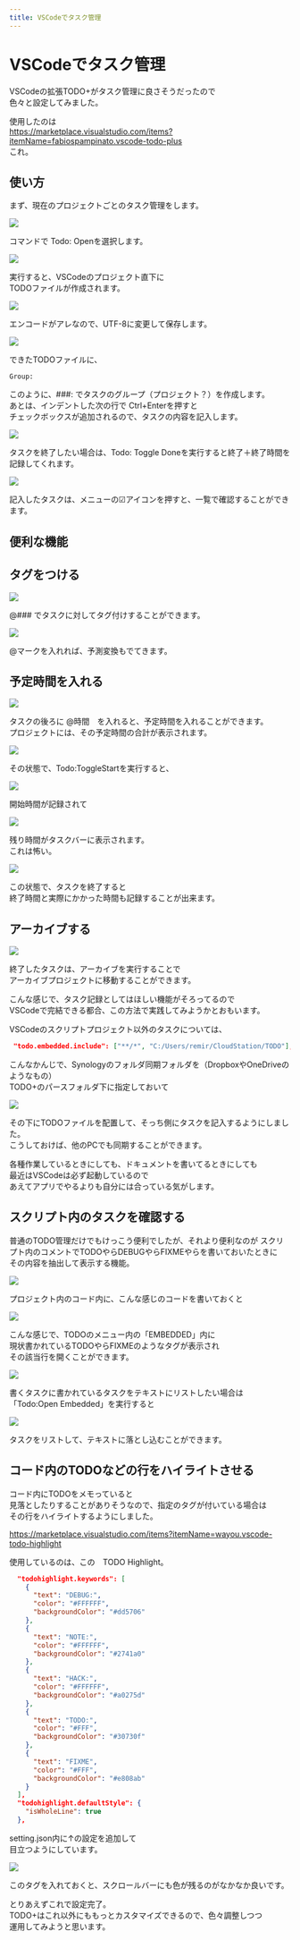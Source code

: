```yaml
---
title: VSCodeでタスク管理
---
```

# VSCodeでタスク管理

VSCodeの拡張TODO+がタスク管理に良さそうだったので  
色々と設定してみました。  
  
使用したのは  
https://marketplace.visualstudio.com/items?itemName=fabiospampinato.vscode-todo-plus  
これ。  
  
## 使い方  
  
まず、現在のプロジェクトごとのタスク管理をします。  
  
![](https://gyazo.com/23041534f929b19e24868e006811fcc4.png)

コマンドで Todo: Openを選択します。  
  
![](https://gyazo.com/cb5984ac27e1ef619fb4d439d6448c18.png)

実行すると、VSCodeのプロジェクト直下に  
TODOファイルが作成されます。  
  
![](https://gyazo.com/09e245e2a3f2624d991b59d29ee37706.png)

エンコードがアレなので、UTF-8に変更して保存します。  
  
![](https://gyazo.com/1fdf8028f1dd40715f44d1c6b75fe495.gif)

できたTODOファイルに、
```
Group:
```
このように、###: でタスクのグループ（プロジェクト？）を作成します。  
あとは、インデントした次の行で Ctrl+Enterを押すと  
チェックボックスが追加されるので、タスクの内容を記入します。  

![](https://gyazo.com/5d63a2461ef26075a7c08012a3760c19.gif)

タスクを終了したい場合は、Todo: Toggle Doneを実行すると終了＋終了時間を記録してくれます。

![](https://gyazo.com/388b3e6c936cf596d47b90fe8a60cdc9.png)

記入したタスクは、メニューの☑アイコンを押すと、一覧で確認することができます。  


## 便利な機能

## タグをつける

![](https://gyazo.com/ee78138e2a6be028baee18a3b3164658.gif)

@### でタスクに対してタグ付けすることができます。  

![](https://gyazo.com/d452f9447d184eb3defa2eae8b17abf5.png)

@マークを入れれば、予測変換もでてきます。  

## 予定時間を入れる

![](https://gyazo.com/9ec08c1e8884bd6d11038347727b5c68.png)

タスクの後ろに @時間　を入れると、予定時間を入れることができます。  
プロジェクトには、その予定時間の合計が表示されます。  
  
![](https://gyazo.com/dd691eeb6784b319bd12c89ee7e4c7be.png)

その状態で、Todo:ToggleStartを実行すると、  
  
![](https://gyazo.com/cd949a0530e1f42bad98fabb335af92a.png)

開始時間が記録されて  
  
![](https://gyazo.com/ecd8ada0b740cbb83d63fad76e07623c.gif)

残り時間がタスクバーに表示されます。  
これは怖い。  
  
![](https://gyazo.com/1a8d0e87a80c451efec8d315140c9ea8.png)

この状態で、タスクを終了すると  
終了時間と実際にかかった時間も記録することが出来ます。  

## アーカイブする
  
![](https://gyazo.com/5d63fd27f24da9eaaf48f13de9b536c1.gif)

終了したタスクは、アーカイブを実行することで  
アーカイブプロジェクトに移動することができます。  

こんな感じで、タスク記録としてはほしい機能がそろってるので  
VSCodeで完結できる都合、この方法で実践してみようかとおもいます。  
  
VSCodeのスクリプトプロジェクト以外のタスクについては、  
  
```json
 "todo.embedded.include": ["**/*", "C:/Users/remir/CloudStation/TODO"],
```
こんなかんじで、Synologyのフォルダ同期フォルダを（DropboxやOneDriveのようなもの）  
TODO+のパースフォルダ下に指定しておいて  

![](https://gyazo.com/2736c27e89e7dcf6a6f84dfa271aebdc.png)

その下にTODOファイルを配置して、そっち側にタスクを記入するようにしました。  
こうしておけば、他のPCでも同期することができます。  
  
各種作業しているときにしても、ドキュメントを書いてるときにしても  
最近はVSCodeは必ず起動しているので  
あえてアプリでやるよりも自分には合っている気がします。  
  
## スクリプト内のタスクを確認する  
  
普通のTODO管理だけでもけっこう便利でしたが、それより便利なのが
スクリプト内のコメントでTODOやらDEBUGやらFIXMEやらを書いておいたときに  
その内容を抽出して表示する機能。  
  
![](https://gyazo.com/d66365b03f51f05e279f8319d247ea70.png)

プロジェクト内のコード内に、こんな感じのコードを書いておくと  
  
![](https://gyazo.com/ed0b408c620af29a29590620cf1dd20e.png)

こんな感じで、TODOのメニュー内の「EMBEDDED」内に  
現状書かれているTODOやらFIXMEのようなタグが表示され  
その該当行を開くことができます。  
  
![](https://gyazo.com/e62a5292ca2373f65774e4ad996f8962.png)

書くタスクに書かれているタスクをテキストにリストしたい場合は  
「Todo:Open Embedded」を実行すると  

![](https://gyazo.com/c774a620fc5d1e208246d7e69300e44f.png)

タスクをリストして、テキストに落とし込むことができます。  
  
## コード内のTODOなどの行をハイライトさせる  
  
コード内にTODOをメモっていると  
見落としたりすることがありそうなので、指定のタグが付いている場合は  
その行をハイライトするようにしました。  
  
https://marketplace.visualstudio.com/items?itemName=wayou.vscode-todo-highlight

使用しているのは、この　TODO Highlight。  
  
```json
  "todohighlight.keywords": [
    {
      "text": "DEBUG:",
      "color": "#FFFFFF",
      "backgroundColor": "#dd5706"
    },
    {
      "text": "NOTE:",
      "color": "#FFFFFF",
      "backgroundColor": "#2741a0"
    },
    {
      "text": "HACK:",
      "color": "#FFFFFF",
      "backgroundColor": "#a0275d"
    },
    {
      "text": "TODO:",
      "color": "#FFF",
      "backgroundColor": "#30730f"
    },
    {
      "text": "FIXME",
      "color": "#FFF",
      "backgroundColor": "#e808ab"
    }
  ],
  "todohighlight.defaultStyle": {
    "isWholeLine": true
  },
```
setting.json内に↑の設定を追加して  
目立つようにしています。  
  
![](https://gyazo.com/c0af9b3db469aa1ec6960437bb31f8e6.png)

このタグを入れておくと、スクロールバーにも色が残るのがなかなか良いです。  
  
とりあえずこれで設定完了。  
TODO+はこれ以外にももっとカスタマイズできるので、色々調整しつつ  
運用してみようと思います。  
  
